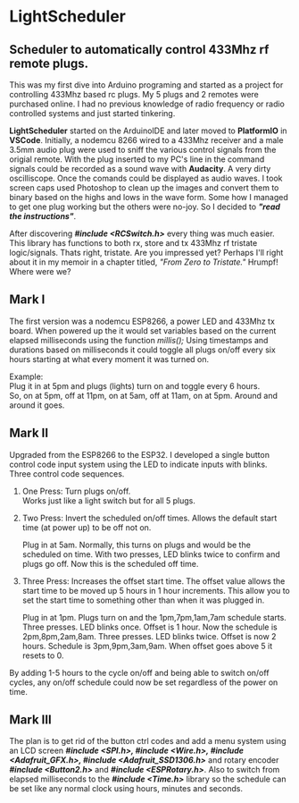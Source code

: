 # LightScheduler 
## Scheduler to automatically control 433Mhz rf remote plugs.
This was my first dive into Arduino programing and started as a project for controlling 433Mhz based rc plugs. My 5 plugs and 2 remotes were purchased online. I had no previous knowledge of radio frequency or radio controlled systems and just started tinkering.

**LightScheduler** started on the ArduinoIDE and later moved to **PlatformIO** in **VSCode**. Initially, a nodemcu 8266 wired to a 433Mhz receiver and a male 3.5mm audio plug were used to sniff the various control signals from the origial remote. With the plug inserted to my PC's line in the command signals could be recorded as a sound wave with **Audacity**. A very dirty oscilliscope. Once the comands could be displayed as audio waves. I took screen caps used Photoshop to clean up the images and convert them to binary based on the highs and lows in the wave form. Some how I managed to get one plug working but the others were no-joy. So I decided to ***"read the instructions"***.

After discovering ***#include <RCSwitch.h>*** every thing was much easier. This library has functions to both rx, store and tx 433Mhz rf tristate logic/signals. Thats right, tristate. Are you impressed yet? Perhaps I'll right about it in my memoir in a chapter titled, *"From Zero to Tristate."* Hrumpf! Where were we?

## **Mark I**
The first version was a nodemcu ESP8266, a power LED and 433Mhz tx board. When powered up the it would set variables based on the current elapsed milliseconds using the function *millis();* Using timestamps and durations based on milliseconds it could toggle all plugs on/off every six hours starting at what every moment it was turned on.  

Example:  
Plug it in at 5pm and plugs (lights) turn on and toggle every 6 hours.  
So, on at 5pm, off at 11pm, on at 5am, off at 11am, on at 5pm. Around and around it goes.  
## **Mark II**
Upgraded from the ESP8266 to the ESP32. I developed a single button control code input system using the LED to indicate inputs with blinks. Three control code sequences.  

1. One Press: Turn plugs on/off.  
   Works just like a light switch but for all 5 plugs.  

2. Two Press: Invert the scheduled on/off times.
   Allows the default start time (at power up) to be off not on.  
   
   Plug in at 5am. Normally, this turns on plugs and would be the scheduled on time. With two presses, LED blinks twice to confirm and plugs go off. Now this is the scheduled off time.

3. Three Press: Increases the offset start time.
   The offset value allows the start time to be moved up 5 hours in 1 hour increments. This allow you to set the start time to something other than when it was plugged in.  

   Plug in at 1pm. Plugs turn on and the 1pm,7pm,1am,7am schedule starts. Three presses. LED blinks once. Offset is 1 hour. Now the schedule is 2pm,8pm,2am,8am. Three presses. LED blinks twice. Offset is now 2 hours. Schedule is 3pm,9pm,3am,9am. When offset goes above 5 it resets to 0.

By adding 1-5 hours to the cycle on/off and being able to switch on/off cycles, any on/off schedule could now be set regardless of the power on time.

## **Mark III**
The plan is to get rid of the button ctrl codes and add a menu system using an LCD screen ***#include <SPI.h>, #include <Wire.h>, #include <Adafruit_GFX.h>, #include <Adafruit_SSD1306.h>*** and rotary encoder ***#include <Button2.h>*** and ***#include <ESPRotary.h>***. Also to switch from elapsed milliseconds to the ***#include <Time.h>*** library so the schedule can be set like any normal clock using hours, minutes and seconds.